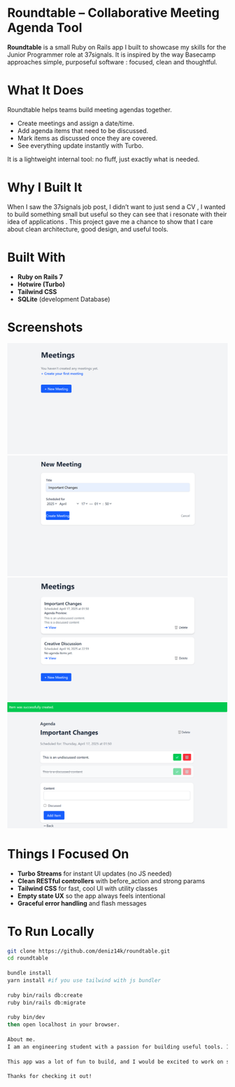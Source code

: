 # Roundtable – Collaborative Meeting Agenda Tool

**Roundtable** is a small Ruby on Rails app I built to showcase my skills for the Junior Programmer role at 37signals. It is inspired by the way Basecamp approaches simple, purposeful software : focused, clean and thoughtful.

# What It Does

Roundtable helps teams build meeting agendas together.

- Create meetings and assign a date/time.
- Add agenda items that need to be discussed.
- Mark items as discussed once they are covered.
- See everything update instantly with Turbo. 

It is a lightweight internal tool: no fluff, just exactly what is needed.

# Why I Built It

When I saw the 37signals job post, I didn’t want to just send a CV , I wanted to build something small but useful so they can see that i resonate with their idea of applications . This project gave me a chance to show that I care about clean architecture, good design, and useful tools. 

# Built With

- **Ruby on Rails 7**
- **Hotwire (Turbo)**
- **Tailwind CSS**
- **SQLite** (development Database)

# Screenshots
![First, the empty index page look like this :](screenshots/MeetingsIndexBlank.png) 
![New Meeting Creation](screenshots/NewMeeting.png)
![Meetings list with agenda preview](screenshots/MeetingsIndex.png)  
![Single meeting with live agenda management](screenshots/MeetingShow.png)

# Things I Focused On

- **Turbo Streams** for instant UI updates (no JS needed)
- **Clean RESTful controllers** with before_action and strong params
- **Tailwind CSS** for fast, cool UI with utility classes
- **Empty state UX** so the app always feels intentional
- **Graceful error handling** and flash messages

 # To Run Locally

```bash
git clone https://github.com/deniz14k/roundtable.git
cd roundtable

bundle install
yarn install #if you use tailwind with js bundler

ruby bin/rails db:create
ruby bin/rails db:migrate

ruby bin/dev
then open localhost in your browser. 

About me. 
I am an engineering student with a passion for building useful tools. I love projects that stay small on purpose and help people get work done without getting in the way.

This app was a lot of fun to build, and I would be excited to work on similar tools at 37signals or anywhere that shares those values.

Thanks for checking it out!
